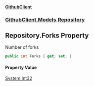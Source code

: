 #### [GithubClient](index 'index')
### [GithubClient.Models](GithubClient.Models 'GithubClient.Models').[Repository](GithubClient.Models.Repository 'GithubClient.Models.Repository')

## Repository.Forks Property

Number of forks

```csharp
public int Forks { get; set; }
```

#### Property Value
[System.Int32](https://docs.microsoft.com/en-us/dotnet/api/System.Int32 'System.Int32')